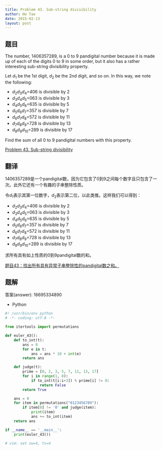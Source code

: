 ```yaml
---
title: Problem 43. Sub-string divisibility
author: He Tao
date: 2015-02-13
layout: post
---
```


## 题目

The number, 1406357289, is a 0 to 9 pandigital number because it is made up of each of the digits 0 to 9 in some order, but it also has a rather interesting sub-string divisibility property.

Let <i>d</i><sub>1</sub> be the 1st digit, <i>d</i><sub>2</sub> be the 2nd digit, and so on. In this way, we note the following:
<!--more-->
<ul>
<li><i>d</i><sub>2</sub><i>d</i><sub>3</sub><i>d</i><sub>4</sub>=406 is divisible by 2</li>
<li><i>d</i><sub>3</sub><i>d</i><sub>4</sub><i>d</i><sub>5</sub>=063 is divisible by 3</li>
<li><i>d</i><sub>4</sub><i>d</i><sub>5</sub><i>d</i><sub>6</sub>=635 is divisible by 5</li>
<li><i>d</i><sub>5</sub><i>d</i><sub>6</sub><i>d</i><sub>7</sub>=357 is divisible by 7</li>
<li><i>d</i><sub>6</sub><i>d</i><sub>7</sub><i>d</i><sub>8</sub>=572 is divisible by 11</li>
<li><i>d</i><sub>7</sub><i>d</i><sub>8</sub><i>d</i><sub>9</sub>=728 is divisible by 13</li>
<li><i>d</i><sub>8</sub><i>d</i><sub>9</sub><i>d</i><sub>10</sub>=289 is divisible by 17</li>
</ul>

Find the sum of all 0 to 9 pandigital numbers with this property.

[Problem 43. Sub-string divisibility](https://projecteuler.net/problem=43 "Problem 43")

## 翻译

1406357289是一个pandigital数，因为它包含了0到9之间每个数字且只包含了一次。此外它还有一个有趣的子串整除性质。

令<i>d</i><sub>1</sub>表示其第一位数字，<i>d</i><sub>2</sub>表示第二位，以此类推。这样我们可以得到：

<ul>
<li><i>d</i><sub>2</sub><i>d</i><sub>3</sub><i>d</i><sub>4</sub>=406 is divisible by 2</li>
<li><i>d</i><sub>3</sub><i>d</i><sub>4</sub><i>d</i><sub>5</sub>=063 is divisible by 3</li>
<li><i>d</i><sub>4</sub><i>d</i><sub>5</sub><i>d</i><sub>6</sub>=635 is divisible by 5</li>
<li><i>d</i><sub>5</sub><i>d</i><sub>6</sub><i>d</i><sub>7</sub>=357 is divisible by 7</li>
<li><i>d</i><sub>6</sub><i>d</i><sub>7</sub><i>d</i><sub>8</sub>=572 is divisible by 11</li>
<li><i>d</i><sub>7</sub><i>d</i><sub>8</sub><i>d</i><sub>9</sub>=728 is divisible by 13</li>
<li><i>d</i><sub>8</sub><i>d</i><sub>9</sub><i>d</i><sub>10</sub>=289 is divisible by 17</li>
</ul>

求所有具有如上性质的0到9pandigital数的和。

[题目43：找出所有具有异常子串整除性的pandigital数之和。](http://pe.spiritzhang.com/index.php/2011-05-11-09-44-54/44-43pandigital "题目43")

## 题解

答案(answer): 16695334890

+ Python

```python
#! /usr/bin/env python
# -*- coding: utf-8 -*-

from itertools import permutations

def euler_43():
    def to_int(t):
        ans = 0
        for e in t:
            ans = ans * 10 + int(e)
        return ans

    def judge(t):
        prime = [0, 2, 3, 5, 7, 11, 13, 17]
        for i in range(1, 8):
            if to_int(t[i:i+3]) % prime[i] != 0:
                return False
        return True

    ans = 0
    for item in permutations("0123456789"):
        if item[0] != '0' and judge(item):
            print(item)
            ans += to_int(item)
    return ans

if __name__ == '__main__':
    print(euler_43())
    
# vim: set sw=4, ts=4
```
